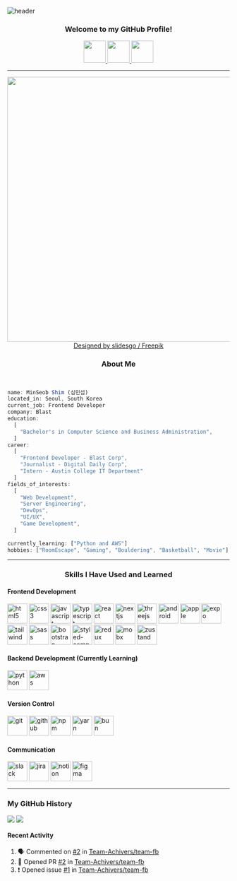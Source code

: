 ![header](https://capsule-render.vercel.app/api?type=waving&color=0:F9F7F7,50:DBE2EF,100:3F72AF&height=225&section=header&text=MinSeob%20Shim&fontAlign=55&fontAlignY=30&fontSize=50&animation=fadeIn&fontColor=EEEEEE&desc=Frontend%20Developer%20of%20Team%20BLAST🚀&descAlign=59&descAlignY=50&descSize=15)

<h3 align="center">
  Welcome to my GitHub Profile!
</h3>

<div align="center">
  <a href="https://code-in-law.tistory.com/">
    <img height="50" src="https://www.vectorlogo.zone/logos/blogger/blogger-icon.svg"/>
  </a>
  <a href="https://fire-warrior-ca2.notion.site/6004fbc72ef74bc994cea07bf1e11f7e?pvs=4">
    <img height="50" src="https://cdn3.iconfinder.com/data/icons/social-media-pack-12/512/Notion-512.png"/>
  </a>
  <a href="https://www.linkedin.com/in/minseob-%EC%8B%AC%EB%AF%BC%EC%84%AD-shim-b34691203/">
    <img height="50" src="https://cdn0.iconfinder.com/data/icons/social-flat-rounded-rects/512/linkedin-512.png"/>
  </a>
</div>

---

<div align="center">
  <img src="https://github.com/Earlssu/Earlssu/assets/61323917/7c8e473c-b1a5-4a74-bdaa-7b57936e542c" width="600" height="600"/>
  <br/>
  <a href="http://www.freepik.com" >Designed by slidesgo / Freepik</a>
</div>

<h3 align="center">
  About Me
</h3>

<br/>

``` javascript
name: MinSeob Shim (심민섭)
located_in: Seoul, South Korea
current_job: Frontend Developer
company: Blast
education:
  [
    "Bachelor's in Computer Science and Business Administration",
  ]
career:
  [
    "Frontend Developer - Blast Corp",
    "Journalist - Digital Daily Corp",
    "Intern - Austin College IT Department"
  ]
fields_of_interests:
  [
    "Web Development",
    "Server Engineering",
    "DevOps",
    "UI/UX",
    "Game Development",
  ]
  
currently_learning: ["Python and AWS"]
hobbies: ["RoomEscape", "Gaming", "Bouldering", "Basketball", "Movie"]
```

---

<h3 align="center">
  Skills I Have Used and Learned
</h3>

<h4>Frontend Development</h4>
<p align="left">
<img width="45" height="45" src="https://cdn1.iconfinder.com/data/icons/logotypes/32/badge-html-5-512.png" alt="html5" />
  <img width="45" height="45" src="https://cdn1.iconfinder.com/data/icons/logotypes/32/badge-css-3-512.png" alt="css3" />
  <img width="45" height="45" src="https://cdn4.iconfinder.com/data/icons/logos-and-brands/512/187_Js_logo_logos-512.png" alt="javascript" />
  <img width="45" height="45" src="https://www.vectorlogo.zone/logos/typescriptlang/typescriptlang-icon.svg" alt="typescript" />
  <img width="45" height="45" src="https://cdn4.iconfinder.com/data/icons/logos-3/600/React.js_logo-512.png" alt="react" />
  <img width="45" height="45" src="https://www.drupal.org/files/project-images/nextjs-icon-dark-background.png" alt="nextjs" />
  <img width="45" height="45" src="https://encrypted-tbn0.gstatic.com/images?q=tbn:ANd9GcQwxjWNXf9mY-sHxQATgBDdlbHjQg8keLS8ziDh3ZEFmg&s" alt="threejs" />
  <img width="45" height="45" src="https://cdn2.iconfinder.com/data/icons/social-icons-33/128/Android-512.png" alt="android" />
  <img width="45" height="45" src="https://cdn3.iconfinder.com/data/icons/logos-brands-3/24/logo_brand_brands_logos_app_store-512.png" alt="apple" />
  <img width="45" height="45" src="https://www.vectorlogo.zone/logos/expoio/expoio-icon.svg" alt="expo" />
  <img width="45" height="45" src="https://www.vectorlogo.zone/logos/tailwindcss/tailwindcss-icon.svg" alt="tailwind" />
  <img width="45" height="45" src="https://www.vectorlogo.zone/logos/sass-lang/sass-lang-icon.svg" alt="sass" />
  <img width="45" height="45" src="https://www.vectorlogo.zone/logos/getbootstrap/getbootstrap-icon.svg" alt="bootstrap" />
  <img width="45" height="45" src="https://gercocca.vercel.app/static/media/styledComponents-logo.3ccd25bd32274429992c.png" alt="styled-component" />
  <img width="45" height="45" src="https://www.vectorlogo.zone/logos/js_redux/js_redux-icon.svg" alt="redux" />
  <img width="45" height="45" src="https://mobx.js.org/assets/mobx.png" alt="mobx" />
  <img width="45" height="45" src="https://repository-images.githubusercontent.com/180328715/fca49300-e7f1-11ea-9f51-cfd949b31560" alt="zustand" />
</p>

<h4>Backend Development (Currently Learning)</h4>

<p align="left">
  <img width="45" height="45" src="https://www.vectorlogo.zone/logos/python/python-icon.svg" alt="python" />
  <img width="45" height="45" src="https://www.vectorlogo.zone/logos/amazon_aws/amazon_aws-icon.svg" alt="aws" />
</p>

<h4>Version Control</h4>

<p align="left">
  <img width="45" height="45" src="https://www.vectorlogo.zone/logos/git-scm/git-scm-icon.svg" alt="git" />
  <img width="45" height="45" src="https://www.vectorlogo.zone/logos/github/github-tile.svg" alt="github" />
  <img width="45" height="45" src="https://www.vectorlogo.zone/logos/npmjs/npmjs-icon.svg" alt="npm" />
  <img width="45" height="45" src="https://www.vectorlogo.zone/logos/yarnpkg/yarnpkg-icon.svg" alt="yarn" />
  <img width="45" height="45" src="https://www.vectorlogo.zone/logos/bunsh/bunsh-icon.svg" alt="bun" />
</p>

<h4>Communication</h4>

<p align="left">
  <img width="45" height="45" src="https://www.vectorlogo.zone/logos/slack/slack-icon.svg" alt="slack" />
  <img width="45" height="45" src="https://www.vectorlogo.zone/logos/atlassian_jira/atlassian_jira-icon.svg" alt="jira" />
  <img width="45" height="45" src="https://raw.githubusercontent.com/gilbarbara/logos/52addcaa18dfecb4df77f3ee0753dca6b98187ad/logos/notion-icon.svg" alt="notion" />
  <img width="45" height="45" src="https://www.vectorlogo.zone/logos/figma/figma-icon.svg" alt="figma" />
</p>

---

<h3>My GitHub History</h3>

<div>
    <img align="top" src="https://github-readme-stats-shim5505s-projects.vercel.app/api?username=Earlssu&show_icons=true&theme=tokyonight"/>
    <img align="top" src="https://github-readme-stats-shim5505s-projects.vercel.app/api/top-langs/?username=Earlssu"/>
<div>

<h4>Recent Activity</h4>

<!--START_SECTION:activity-->
1. 🗣 Commented on [#2](https://github.com/Team-Achivers/team-fb/pull/2#issuecomment-2544980246) in [Team-Achivers/team-fb](https://github.com/Team-Achivers/team-fb)
2. 💪 Opened PR [#2](https://github.com/Team-Achivers/team-fb/pull/2) in [Team-Achivers/team-fb](https://github.com/Team-Achivers/team-fb)
3. ❗ Opened issue [#1](https://github.com/Team-Achivers/team-fb/issues/1) in [Team-Achivers/team-fb](https://github.com/Team-Achivers/team-fb)
<!--END_SECTION:activity-->
